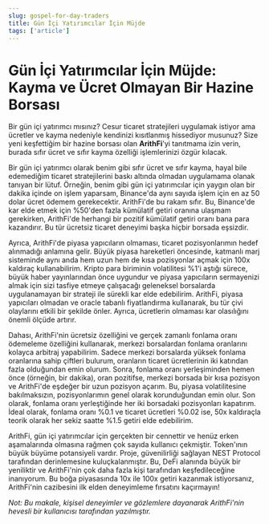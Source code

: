 ```yaml
---
slug: gospel-for-day-traders
title: Gün İçi Yatırımcılar İçin Müjde
tags: ['article']
---
```


# Gün İçi Yatırımcılar İçin Müjde: Kayma ve Ücret Olmayan Bir Hazine Borsası

Bir gün içi yatırımcı mısınız? Cesur ticaret stratejileri uygulamak istiyor ama ücretler ve kayma nedeniyle kendinizi kısıtlanmış hissediyor musunuz? Size yeni keşfettiğim bir hazine borsası olan **ArithFi**'yi tanıtmama izin verin, burada sıfır ücret ve sıfır kayma özelliği işlemlerinizi özgür kılacak.

Bir gün içi yatırımcı olarak benim gibi sıfır ücret ve sıfır kayma, hayal bile edemediğim ticaret stratejilerini baskı altında olmadan uygulamama olanak tanıyan bir lütuf. Örneğin, benim gibi gün içi yatırımcılar için yaygın olan bir dakika içinde on işlem yaparsam, Binance'da aynı sayıda işlem için en az 50 dolar ücret ödemem gerekecektir. ArithFi'de bu rakam sıfır. Bu, Binance'de kar elde etmek için %50'den fazla kümülatif getiri oranına ulaşmam gerekirken, ArithFi'de herhangi bir pozitif kümülatif getiri oranı bana para kazandırır. Bu tür ücretsiz ticaret deneyimi başka hiçbir borsada eşsizdir.

Ayrıca, ArithFi'de piyasa yapıcıların olmaması, ticaret pozisyonlarımın hedef alınmadığı anlamına gelir. Büyük piyasa hareketleri öncesinde, katmanlı marj sisteminde aynı anda hem uzun hem de kısa pozisyonlar açmak için 100x kaldıraç kullanabilirim. Kripto para biriminin volatilitesi %1'i aştığı sürece, büyük haber yayınlarından önce uygundur ve piyasa yapıcıların sermayenizi almak için sizi tasfiye etmeye çalışacağı geleneksel borsalarda uygulanamayan bir strateji ile sürekli kar elde edebilirim. ArithFi, piyasa yapıcıları olmadan ve oracle tabanlı fiyatlandırma kullanarak, bu tür çivi olaylarını etkili bir şekilde önler. Ayrıca, ücretlerin olmaması kar olasılığını önemli ölçüde artırır.

Dahası, ArithFi'nin ücretsiz özelliğini ve gerçek zamanlı fonlama oranı ödemeleme özelliğini kullanarak, merkezi borsalardan fonlama oranlarını kolayca arbitraj yapabilirim. Sadece merkezi borsalarda yüksek fonlama oranlarına sahip çiftleri bulurum, oranların ticaret ücretlerinin iki katından fazla olduğundan emin olurum. Sonra, fonlama oranı yerleşiminden hemen önce (örneğin, bir dakika), oran pozitifse, merkezi borsada bir kısa pozisyon ve ArithFi'de eşdeğer bir uzun pozisyon açarım. Bu, piyasa volatilitesine bakılmaksızın, pozisyonlarımın genel olarak korunduğundan emin olur. Son olarak, fonlama oranı yerleştiğinde her iki borsadaki pozisyonları kapatırım. İdeal olarak, fonlama oranı %0.1 ve ticaret ücretleri %0.02 ise, 50x kaldıraçla teorik olarak her sekiz saatte %1.5 getiri elde edebilirim.

ArithFi, gün içi yatırımcılar için gerçekten bir cennettir ve henüz erken aşamalarında olmasına rağmen çok sayıda kullanıcı çekmiştir. Token'ının büyük büyüme potansiyeli vardır. Proje, güvenilirliği sağlayan NEST Protocol tarafından derinlemesine kuluçkalanmıştır. Bu, DeFi alanında büyük bir yeniliktir ve ArithFi'nin çok daha fazla kişi tarafından keşfedileceğine inanıyorum. Bu boğa piyasasında 10x ile 100x getiri kazanmak istiyorsanız, ArithFi'nin cazibesini ilk elden deneyimleme fırsatını kaçırmayın!

*Not: Bu makale, kişisel deneyimler ve gözlemlere dayanarak ArithFi'nin hevesli bir kullanıcısı tarafından yazılmıştır.*
